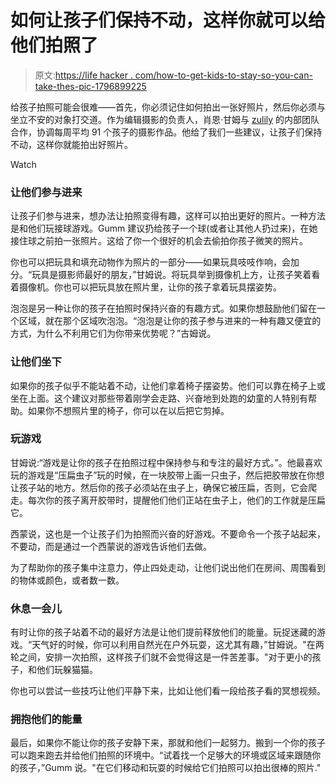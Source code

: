 # 如何让孩子们保持不动，这样你就可以给他们拍照了

> 原文:[https://life hacker . com/how-to-get-kids-to-stay-so-you-can-take-thes-pic-1796899225](https://lifehacker.com/how-to-get-kids-to-stay-still-so-you-can-take-their-pic-1796899225)

给孩子拍照可能会很难——首先，你必须记住如何拍出一张好照片，然后你必须与坐立不安的对象打交道。作为编辑摄影的负责人，肖恩·甘姆与 [zulily](http://zulily.com/) 的内部团队合作，协调每周平均 91 个孩子的摄影作品。他给了我们一些建议，让孩子们保持不动，这样你就能拍出好照片。

Watch

### 让他们参与进来

让孩子们参与进来，想办法让拍照变得有趣，这样可以拍出更好的照片。一种方法是和他们玩接球游戏。Gumm 建议扔给孩子一个球(或者让其他人扔过来)，在她接住球之前拍一张照片。这给了你一个很好的机会去偷拍你孩子微笑的照片。

你也可以把玩具和填充动物作为照片的一部分——如果玩具吱吱作响，会加分。“玩具是摄影师最好的朋友，”甘姆说。将玩具举到摄像机上方，让孩子笑着看着摄像机。你也可以把玩具放在照片里，让你的孩子拿着玩具摆姿势。

泡泡是另一种让你的孩子在拍照时保持兴奋的有趣方式。如果你想鼓励他们留在一个区域，就在那个区域吹泡泡。“泡泡是让你的孩子参与进来的一种有趣又便宜的方式，为什么不利用它们为你带来优势呢？”古姆说。

### **让他们坐下**

如果你的孩子似乎不能站着不动，让他们拿着椅子摆姿势。他们可以靠在椅子上或坐在上面。这个建议对那些带着刚学会走路、兴奋地到处跑的幼童的人特别有帮助。如果你不想照片里的椅子，你可以在以后把它剪掉。

### 玩游戏

甘姆说:“游戏是让你的孩子在拍照过程中保持参与和专注的最好方式。”。他最喜欢玩的游戏是“压扁虫子”玩的时候，在一块胶带上画一只虫子，然后把胶带放在你想让孩子站的地方。然后你的孩子必须站在虫子上，确保它被压扁，否则，它会爬走。每次你的孩子离开胶带时，提醒他们他们正站在虫子上，他们的工作就是压扁它。

西蒙说，这也是一个让孩子们为拍照而兴奋的好游戏。不要命令一个孩子站起来，不要动，而是通过一个西蒙说的游戏告诉他们去做。

为了帮助你的孩子集中注意力，停止四处走动，让他们说出他们在房间、周围看到的物体或颜色，或者数一数。

### 休息一会儿

有时让你的孩子站着不动的最好方法是让他们提前释放他们的能量。玩捉迷藏的游戏。“天气好的时候，你可以利用自然光在户外玩耍，这尤其有趣，”甘姆说。"在两轮之间，安排一次拍照，这样孩子们就不会觉得这是一件苦差事。"对于更小的孩子，和他们玩躲猫猫。

你也可以尝试一些技巧让他们平静下来，比如让他们看一段给孩子看的冥想视频。

### 拥抱他们的能量

最后，如果你不能让你的孩子安静下来，那就和他们一起努力。搬到一个你的孩子可以跑来跑去并给他们拍照的环境中。“试着找一个足够大的环境或区域来跟随你的孩子，”Gumm 说。"在它们移动和玩耍的时候给它们拍照可以拍出很棒的照片."